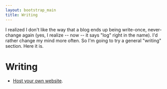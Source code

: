 ```yaml
---
layout: bootstrap_main
title: Writing
---
```


I realized I don't like the way that a blog ends up being write-once,
never-change again (yes, I realize -- now -- it says "log" right in
the name). I'd rather change my mind more often. So I'm going to try a
general "writing" section. Here it is.

# Writing

* [Host your own website](host_your_own_website.md).
